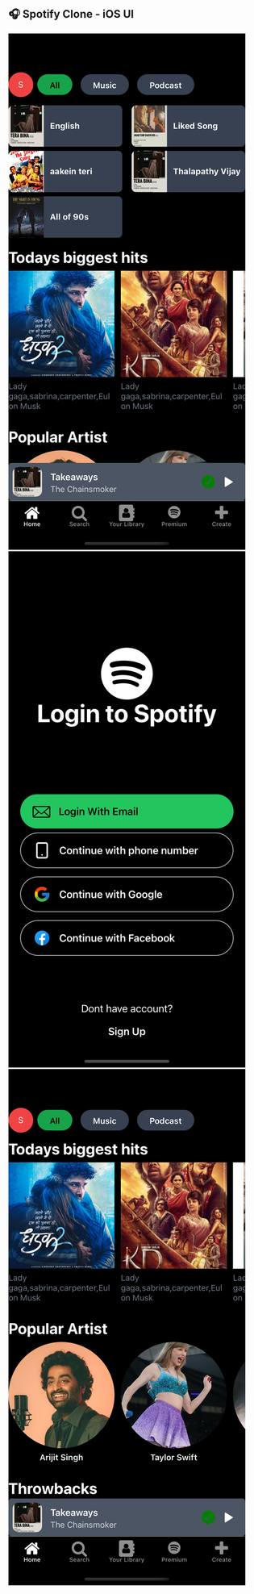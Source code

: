 ## 🎧 Spotify Clone - iOS UI

![Spotify Clone iOS Screenshot](Screenshots/s1.png)
![Spotify Clone iOS Screenshot](Screenshots/s2.png)
![Spotify Clone iOS Screenshot](Screenshots/s3.png)
